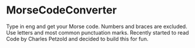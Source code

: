 # MorseCodeConverter
Type in eng and get your Morse code. Numbers and braces are excluded. Use letters and most common punctuation marks.
Recently started to read Code by Charles Petzold and decided to build this for fun.

